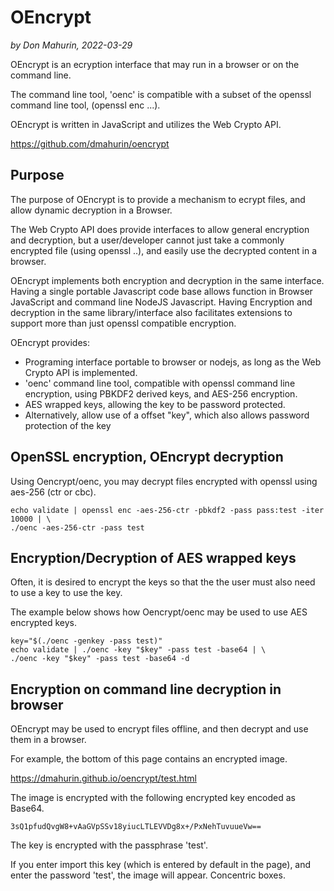 # OEncrypt

*by Don Mahurin, 2022-03-29*

OEncrypt is an ecryption interface that may run in a browser or on the command line.

The command line tool, 'oenc' is compatible with a subset of the openssl command line tool, (openssl enc ...).

OEncrypt is written in JavaScript and utilizes the Web Crypto API.

https://github.com/dmahurin/oencrypt

## Purpose

The purpose of OEncrypt is to provide a mechanism to ecrypt files, and allow dynamic decryption in a Browser.

The Web Crypto API does provide interfaces to allow general encryption and decryption, but a user/developer cannot just take a commonly encrypted file (using openssl ..), and easily use the decrypted content in a browser.

OEncrypt implements both encryption and decryption in the same interface. Having a single portable Javascript code base allows function in Browser JavaScript and command line NodeJS Javascript. Having Encryption and decryption in the same library/interface also facilitates extensions to support more than just openssl compatible encryption.

OEncrypt provides:
- Programing interface portable to browser or nodejs, as long as the Web Crypto API is implemented.
- 'oenc' command line tool, compatible with openssl command line encryption, using PBKDF2 derived keys, and AES-256 encryption.
- AES wrapped keys, allowing the key to be password protected.
- Alternatively, allow use of a offset "key", which also allows password protection of the key

## OpenSSL encryption, OEncrypt decryption

Using Oencrypt/oenc, you may decrypt files encrypted with openssl using aes-256 (ctr or cbc).

```
echo validate | openssl enc -aes-256-ctr -pbkdf2 -pass pass:test -iter 10000 | \
./oenc -aes-256-ctr -pass test
```

## Encryption/Decryption of AES wrapped keys

Often, it is desired to encrypt the keys so that the the user must also need to use a key to use the key.

The example below shows how Oencrypt/oenc may be used to use AES encrypted keys.

```
key="$(./oenc -genkey -pass test)"
echo validate | ./oenc -key "$key" -pass test -base64 | \
./oenc -key "$key" -pass test -base64 -d
```

## Encryption on command line decryption in browser

OEncrypt may be used to encrypt files offline, and then decrypt and use them in a browser.

For example, the bottom of this page contains an encrypted image.

https://dmahurin.github.io/oencrypt/test.html

The image is encrypted with the following encrypted key encoded as Base64.

```
3sQ1pfudQvgW8+vAaGVpSSv18yiucLTLEVVDg8x+/PxNehTuvuueVw==
```

The key is encrypted with the passphrase 'test'.

If you enter import this key (which is entered by default in the page), and enter the password 'test', the image will appear. Concentric boxes.

